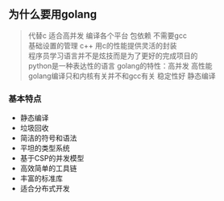 ## 为什么要用golang

> 代替c 适合高并发 编译各个平台 包依赖 不需要gcc <br>
基础设置的管理 c++ 用c的性能提供灵活的封装 <br>
程序员学习语言并不是炫技而是为了更好的完成项目的<br>
python是一种表达性的语言 golang的特性：高并发 高性能<br>
golang编译只和内核有关并不和gcc有关 稳定性好 静态编译

### 基本特点

- 静态编译
- 垃圾回收
- 简洁的符号和语法
- 平坦的类型系统
- 基于CSP的并发模型
- 高效简单的工具链
- 丰富的标准库
- 适合分布式开发
